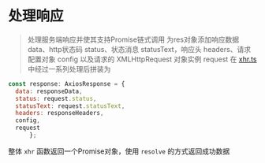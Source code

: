 # 处理响应

> 处理服务端响应并使其支持Promise链式调用
> 为res对象添加响应数据data、http状态码 status、状态消息 statusText，响应头 headers、请求配置对象 config 以及请求的 XMLHttpRequest 对象实例 request
在 [xhr.ts](../src/xhr.ts)中经过一系列处理后拼装为

```JavaScript
const response: AxiosResponse = {
  data: responseData,
  status: request.status,
  statusText: request.statusText,
  headers: responseHeaders,
  config,
  request
      };
```

整体 `xhr` 函数返回一个Promise对象，使用 `resolve` 的方式返回成功数据
